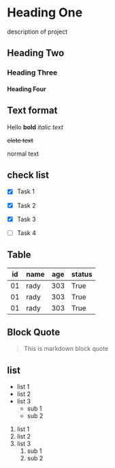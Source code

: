 # Heading One
description of project
## Heading Two
### Heading Three
#### Heading Four

## Text format
Hello **bold**
*italic text*

~~elete text~~

normal text

## check list
- [x] Task 1

- [x] Task 2

- [x] Task 3

- [ ] Task 4

## Table
| id | name | age | status |
|----| ---- | ----| -------|
| 01 | rady |  303|    True|
| 01 | rady |  303|    True|
| 01 | rady |  303|    True|

## Block Quote

> This is markdown block quote

## list
- list 1 
- list 2
- list 3 
   - sub 1
   - sub 2
1. list 1
2. list 2
3. list 3
     1. sub 1
     2. sub 2





